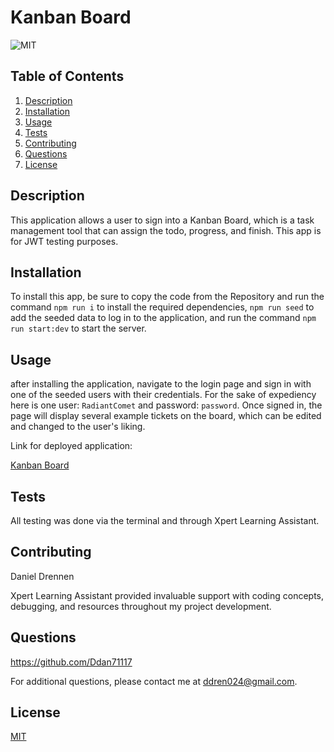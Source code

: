 # Kanban Board

![MIT](https://img.shields.io/badge/License-MIT-yellow.svg)

## Table of Contents

1. [Description](#description)
2. [Installation](#installation)
3. [Usage](#usage)
4. [Tests](#tests)
5. [Contributing](#contributing)
6. [Questions](#questions)
7. [License](#license)

## Description

This application allows a user to sign into a Kanban Board, which is a task management tool that can assign the todo, progress, and finish. This app is for JWT testing purposes.

## Installation

To install this app, be sure to copy the code from the Repository and run the command `npm run i` to install the required dependencies, `npm run seed` to add the seeded data to log in to the application, and run the command `npm run start:dev` to start the server.

## Usage

after installing the application, navigate to the login page and sign in with one of the seeded users with their credentials. For the sake of expediency here is one user: `RadiantComet` and password: `password`. Once signed in, the page will display several example tickets on the board, which can be edited and changed to the user's liking.

Link for deployed application:

[Kanban Board](https://github-candidate-finder-8wxz.onrender.com)

## Tests

All testing was done via the terminal and through Xpert Learning Assistant.

## Contributing

Daniel Drennen

Xpert Learning Assistant provided invaluable support with coding concepts, debugging, and resources throughout my project development.

## Questions

https://github.com/Ddan71117

For additional questions, please contact me at ddren024@gmail.com.

## License

[MIT](https://opensource.org/licenses/MIT)
